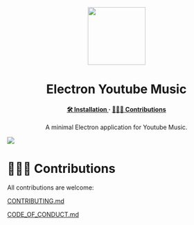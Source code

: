 <div align="center">
    <img src="images/logo.png" width="133", height="133">
    <h1>Electron Youtube Music</h1>
</div>
 
<h4 align="center">
  <a href="https://github.com/pauchiner/youtube-music/releases"> 🛠️ Installation </a>
  ·
  <a href="#-contributions"> 🧑‍🤝‍🧑 Contributions </a>
</h4>

<p align="center">A minimal Electron application for Youtube Music.</p>

<img src="images/Screenshot.png">

# 🧑‍🤝‍🧑 Contributions

All contributions are welcome:

[CONTRIBUTING.md](https://github.com/pauchiner/youtube-music/blob/main/.github/CONTRIBUTING.md)

[CODE_OF_CONDUCT.md](https://github.com/pauchiner/youtube-music/blob/main/.github/CODE_OF_CONDUCT.md)

